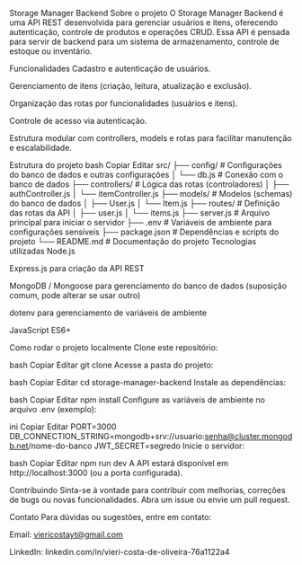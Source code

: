 Storage Manager Backend
Sobre o projeto
O Storage Manager Backend é uma API REST desenvolvida para gerenciar usuários e itens, oferecendo autenticação, controle de produtos e operações CRUD. Essa API é pensada para servir de backend para um sistema de armazenamento, controle de estoque ou inventário.

Funcionalidades
Cadastro e autenticação de usuários.

Gerenciamento de itens (criação, leitura, atualização e exclusão).

Organização das rotas por funcionalidades (usuários e itens).

Controle de acesso via autenticação.

Estrutura modular com controllers, models e rotas para facilitar manutenção e escalabilidade.

Estrutura do projeto
bash
Copiar
Editar
src/
 ├── config/               # Configurações do banco de dados e outras configurações
 │    └── db.js            # Conexão com o banco de dados
 ├── controllers/          # Lógica das rotas (controladores)
 │    ├── authController.js
 │    └── itemController.js
 ├── models/               # Modelos (schemas) do banco de dados
 │    ├── User.js
 │    └── Item.js
 ├── routes/               # Definição das rotas da API
 │    ├── user.js
 │    └── items.js
 ├── server.js             # Arquivo principal para iniciar o servidor
 ├── .env                  # Variáveis de ambiente para configurações sensíveis
 ├── package.json          # Dependências e scripts do projeto
 └── README.md             # Documentação do projeto
Tecnologias utilizadas
Node.js

Express.js para criação da API REST

MongoDB / Mongoose para gerenciamento do banco de dados (suposição comum, pode alterar se usar outro)

dotenv para gerenciamento de variáveis de ambiente

JavaScript ES6+

Como rodar o projeto localmente
Clone este repositório:

bash
Copiar
Editar
git clone <url-do-repositorio>
Acesse a pasta do projeto:

bash
Copiar
Editar
cd storage-manager-backend
Instale as dependências:

bash
Copiar
Editar
npm install
Configure as variáveis de ambiente no arquivo .env (exemplo):

ini
Copiar
Editar
PORT=3000
DB_CONNECTION_STRING=mongodb+srv://usuario:senha@cluster.mongodb.net/nome-do-banco
JWT_SECRET=segredo
Inicie o servidor:

bash
Copiar
Editar
npm run dev
A API estará disponível em http://localhost:3000 (ou a porta configurada).

Contribuindo
Sinta-se à vontade para contribuir com melhorias, correções de bugs ou novas funcionalidades. Abra um issue ou envie um pull request.

Contato
Para dúvidas ou sugestões, entre em contato:

Email: viericostayt@gmail.com

LinkedIn: linkedin.com/in/vieri-costa-de-oliveira-76a1122a4
